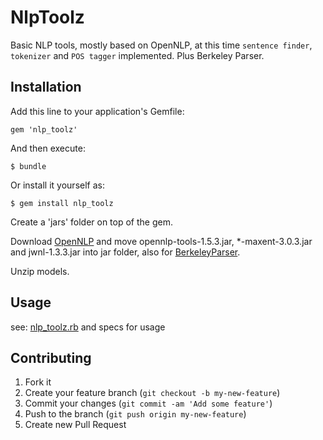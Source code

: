 # NlpToolz

Basic NLP tools, mostly based on OpenNLP, at this time `sentence finder`, `tokenizer` and `POS tagger` implemented.
Plus Berkeley Parser.

## Installation

Add this line to your application's Gemfile:

    gem 'nlp_toolz'

And then execute:

    $ bundle

Or install it yourself as:

    $ gem install nlp_toolz

Create a 'jars' folder on top of the gem.

Download [OpenNLP](http://opennlp.apache.org/cgi-bin/download.cgi) and move opennlp-tools-1.5.3.jar, *-maxent-3.0.3.jar and jwnl-1.3.3.jar into jar folder, also for [BerkeleyParser](http://code.google.com/p/berkeleyparser/downloads/list).

Unzip models.

## Usage

see: [nlp_toolz.rb](https://github.com/LeFnord/nlp_toolz/blob/master/lib/nlp_toolz.rb) and specs for usage

## Contributing

1. Fork it
2. Create your feature branch (`git checkout -b my-new-feature`)
3. Commit your changes (`git commit -am 'Add some feature'`)
4. Push to the branch (`git push origin my-new-feature`)
5. Create new Pull Request
